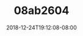 ---
title: 08ab2604
date: 2018-12-24T19:12:08-08:00
draft: false
location: Utah
img_url: https://d17enza3bfujl8.cloudfront.net/08ab2604.jpg
original_fn: DSCF0771.jpg
tags:
- Utah
- Julian
- Olives
- portraits
- dogs

---